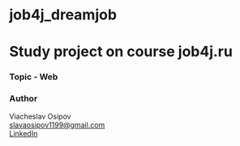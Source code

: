 # job4j_dreamjob
# Study project on course job4j.ru
### Topic - Web

### Author
Viacheslav Osipov  
[slavaosipov1199@gmail.com](mailto:slavaosipov1199@gmail.com)  
[LinkedIn](https://www.linkedin.com/in/viacheslav-osipov-67806ab3/)
